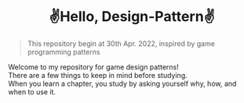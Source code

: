 <h1 align="center"><strong>✌️Hello, Design-Pattern✌️ </strong></h1>

> This repository begin at 30th Apr. 2022, inspired by game programming patterns

Welcome to my repository for game design patterns! <br>
There are a few things to keep in mind before studying. <br>
When you learn a chapter, you study by asking yourself why, how, and when to use it. <br>
